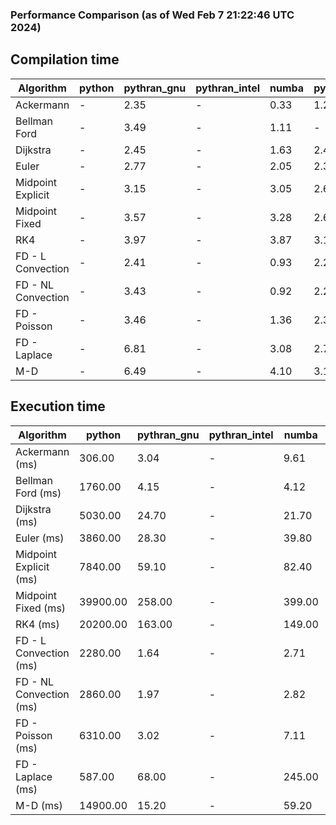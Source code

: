 ### Performance Comparison (as of Wed Feb  7 21:22:46 UTC 2024)
## Compilation time
Algorithm                 | python                    | pythran_gnu               | pythran_intel             | numba                     | pyccel_fortran_gnu        | pyccel_c_gnu              | pyccel_fortran_intel      | pyccel_c_intel           
------------------------- | ------------------------- | ------------------------- | ------------------------- | ------------------------- | ------------------------- | ------------------------- | ------------------------- | -------------------------
Ackermann                 | -                         | 2.35                      | -                         | 0.33                      | 1.23                      | 1.17                      | -                         | -                        
Bellman Ford              | -                         | 3.49                      | -                         | 1.11                      | -                         | -                         | -                         | -                        
Dijkstra                  | -                         | 2.45                      | -                         | 1.63                      | 2.45                      | 2.54                      | -                         | -                        
Euler                     | -                         | 2.77                      | -                         | 2.05                      | 2.30                      | 2.51                      | -                         | -                        
Midpoint Explicit         | -                         | 3.15                      | -                         | 3.05                      | 2.62                      | 2.80                      | -                         | -                        
Midpoint Fixed            | -                         | 3.57                      | -                         | 3.28                      | 2.66                      | 2.91                      | -                         | -                        
RK4                       | -                         | 3.97                      | -                         | 3.87                      | 3.12                      | 3.24                      | -                         | -                        
FD - L Convection         | -                         | 2.41                      | -                         | 0.93                      | 2.26                      | 2.51                      | -                         | -                        
FD - NL Convection        | -                         | 3.43                      | -                         | 0.92                      | 2.27                      | 2.53                      | -                         | -                        
FD - Poisson              | -                         | 3.46                      | -                         | 1.36                      | 2.38                      | 2.61                      | -                         | -                        
FD - Laplace              | -                         | 6.81                      | -                         | 3.08                      | 2.76                      | 3.03                      | -                         | -                        
M-D                       | -                         | 6.49                      | -                         | 4.10                      | 3.14                      | 3.15                      | -                         | -                        

## Execution time
Algorithm                 | python                    | pythran_gnu               | pythran_intel             | numba                     | pyccel_fortran_gnu        | pyccel_c_gnu              | pyccel_fortran_intel      | pyccel_c_intel           
------------------------- | ------------------------- | ------------------------- | ------------------------- | ------------------------- | ------------------------- | ------------------------- | ------------------------- | -------------------------
Ackermann (ms)            | 306.00                    | 3.04                      | -                         | 9.61                      | 1.56                      | 1.55                      | -                         | -                        
Bellman Ford (ms)         | 1760.00                   | 4.15                      | -                         | 4.12                      | -                         | -                         | -                         | -                        
Dijkstra (ms)             | 5030.00                   | 24.70                     | -                         | 21.70                     | 20.40                     | 30.80                     | -                         | -                        
Euler (ms)                | 3860.00                   | 28.30                     | -                         | 39.80                     | 15.00                     | 143.00                    | -                         | -                        
Midpoint Explicit (ms)    | 7840.00                   | 59.10                     | -                         | 82.40                     | 23.40                     | 283.00                    | -                         | -                        
Midpoint Fixed (ms)       | 39900.00                  | 258.00                    | -                         | 399.00                    | 75.20                     | 1390.00                   | -                         | -                        
RK4 (ms)                  | 20200.00                  | 163.00                    | -                         | 149.00                    | 34.70                     | 498.00                    | -                         | -                        
FD - L Convection (ms)    | 2280.00                   | 1.64                      | -                         | 2.71                      | 1.50                      | 1.62                      | -                         | -                        
FD - NL Convection (ms)   | 2860.00                   | 1.97                      | -                         | 2.82                      | 1.66                      | 2.19                      | -                         | -                        
FD - Poisson (ms)         | 6310.00                   | 3.02                      | -                         | 7.11                      | 2.78                      | 3.81                      | -                         | -                        
FD - Laplace (ms)         | 587.00                    | 68.00                     | -                         | 245.00                    | 62.20                     | 258.00                    | -                         | -                        
M-D (ms)                  | 14900.00                  | 15.20                     | -                         | 59.20                     | 54.40                     | 59.30                     | -                         | -                        
